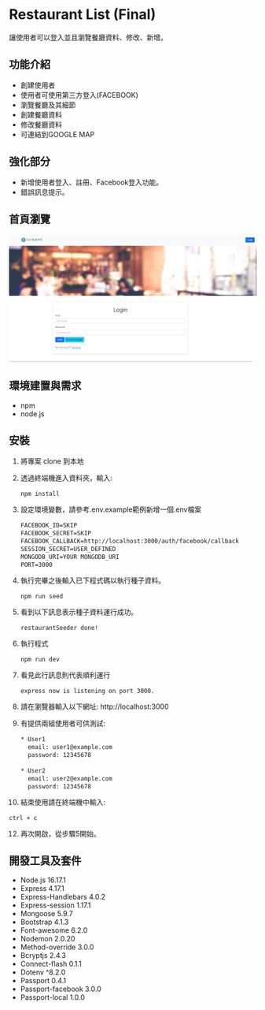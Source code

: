 # Restaurant List (Final)

讓使用者可以登入並且瀏覽餐廳資料、修改、新增。

## 功能介紹
* 創建使用者
* 使用者可使用第三方登入(FACEBOOK)
* 瀏覽餐廳及其細節
* 創建餐廳資料
* 修改餐廳資料
* 可連結到GOOGLE MAP

## 強化部分
* 新增使用者登入、註冊、Facebook登入功能。
* 錯誤訊息提示。

## 首頁瀏覽

![Restaurant List Index image changed.](./public/image/restaurant_final.jpg "Restaurant List Index image.")

## 環境建置與需求 
* npm 
* node.js 

## 安裝
1. 將專案 clone 到本地
2. 透過終端機進入資料夾，輸入:
   ```
   npm install
   ```
3. 設定環境變數，請參考.env.example範例新增一個.env檔案

   ```
   FACEBOOK_ID=SKIP
   FACEBOOK_SECRET=SKIP
   FACEBOOK_CALLBACK=http://localhost:3000/auth/facebook/callback
   SESSION_SECRET=USER_DEFINED
   MONGODB_URI=YOUR MONGODB_URI
   PORT=3000
   ```
4. 執行完畢之後輸入已下程式碼以執行種子資料。
   ```
   npm run seed
   ```
5. 看到以下訊息表示種子資料運行成功。
   ```
   restaurantSeeder done!
   ```
6. 執行程式
   ```
   npm run dev
   ```   
7. 看見此行訊息則代表順利運行
   ```
   express now is listening on port 3000.
   ```
8. 請在瀏覽器輸入以下網址:
   http://localhost:3000
9. 有提供兩組使用者可供測試:
   ```
   * User1
     email: user1@example.com
     password: 12345678

   * User2
     email: user2@example.com
     password: 12345678
   ```
10. 結束使用請在終端機中輸入:
   ```
   ctrl + c
   ```
12. 再次開啟，從步驟5開始。

## 開發工具及套件

* Node.js 16.17.1
* Express 4.17.1
* Express-Handlebars 4.0.2
* Express-session 1.17.1
* Mongoose 5.9.7
* Bootstrap 4.1.3
* Font-awesome 6.2.0
* Nodemon 2.0.20
* Method-override 3.0.0
* Bcryptjs 2.4.3
* Connect-flash 0.1.1
* Dotenv ^8.2.0
* Passport 0.4.1
* Passport-facebook 3.0.0
* Passport-local 1.0.0

